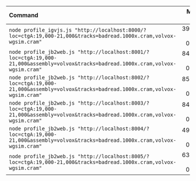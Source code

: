 | Command | Mean [s] | Min [s] | Max [s] | Relative |
|:---|---:|---:|---:|---:|
| `node profile_igvjs.js "http://localhost:8000/?loc=ctgA:19,000-21,000&tracks=badread.1000x.cram,volvox-wgsim.cram"` | 39.859 ± 0.332 | 39.476 | 40.058 | 1.00 |
| `node profile_jb2web.js "http://localhost:8001/?loc=ctgA:19,000-21,000&assembly=volvox&tracks=badread.1000x.cram,volvox-wgsim.cram"` | 84.316 ± 0.500 | 83.743 | 84.663 | 2.12 ± 0.02 |
| `node profile_jb2web.js "http://localhost:8002/?loc=ctgA:19,000-21,000&assembly=volvox&tracks=badread.1000x.cram,volvox-wgsim.cram"` | 85.333 ± 0.416 | 85.042 | 85.809 | 2.14 ± 0.02 |
| `node profile_jb2web.js "http://localhost:8003/?loc=ctgA:19,000-21,000&assembly=volvox&tracks=badread.1000x.cram,volvox-wgsim.cram"` | 84.294 ± 0.437 | 83.839 | 84.709 | 2.11 ± 0.02 |
| `node profile_jb2web.js "http://localhost:8004/?loc=ctgA:19,000-21,000&assembly=volvox&tracks=badread.1000x.cram,volvox-wgsim.cram"` | 49.434 ± 0.691 | 48.637 | 49.848 | 1.24 ± 0.02 |
| `node profile_jb2web.js "http://localhost:8005/?loc=ctgA:19,000-21,000&tracks=badread.1000x.cram,volvox-wgsim.cram"` | 63.614 ± 0.461 | 63.109 | 64.011 | 1.60 ± 0.02 |
